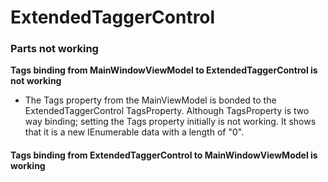 # ExtendedTaggerControl

### Parts not working
**Tags binding from MainWindowViewModel to ExtendedTaggerControl is not working**
- The Tags property from the MainViewModel is bonded to the ExtendedTaggerControl TagsProperty. Although TagsProperty is two way binding; setting the Tags property initially
is not working. It shows that it is a new IEnumerable data with a length of "0".

#### **Tags binding from ExtendedTaggerControl to MainWindowViewModel is working**
